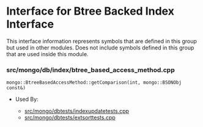 
# Interface for Btree Backed Index Interface
This interface information represents symbols that are defined in this group but used in other modules.  Does not include symbols defined in this group that are used inside this module.

### src/mongo/db/index/btree\_based\_access\_method.cpp

<div></div>

    mongo::BtreeBasedAccessMethod::getComparison(int, mongo::BSONObj const&)

- Used By:

    - [src/mongo/dbtests/indexupdatetests.cpp](../../../../tests/unit\_tests)
    - [src/mongo/dbtests/extsorttests.cpp](../../../../tests/unit\_tests)
